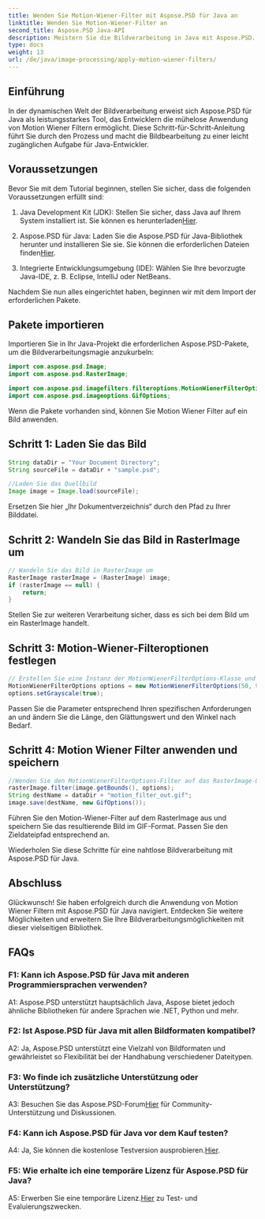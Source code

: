 ```yaml
---
title: Wenden Sie Motion-Wiener-Filter mit Aspose.PSD für Java an
linktitle: Wenden Sie Motion-Wiener-Filter an
second_title: Aspose.PSD Java-API
description: Meistern Sie die Bildverarbeitung in Java mit Aspose.PSD. Wenden Sie Motion Wiener Filter mühelos an, indem Sie unsere Schritt-für-Schritt-Anleitung verwenden.
type: docs
weight: 13
url: /de/java/image-processing/apply-motion-wiener-filters/
---
```

## Einführung

In der dynamischen Welt der Bildverarbeitung erweist sich Aspose.PSD für Java als leistungsstarkes Tool, das Entwicklern die mühelose Anwendung von Motion Wiener Filtern ermöglicht. Diese Schritt-für-Schritt-Anleitung führt Sie durch den Prozess und macht die Bildbearbeitung zu einer leicht zugänglichen Aufgabe für Java-Entwickler.

## Voraussetzungen

Bevor Sie mit dem Tutorial beginnen, stellen Sie sicher, dass die folgenden Voraussetzungen erfüllt sind:

1.  Java Development Kit (JDK): Stellen Sie sicher, dass Java auf Ihrem System installiert ist. Sie können es herunterladen[Hier](https://www.oracle.com/java/technologies/javase-downloads.html).

2.  Aspose.PSD für Java: Laden Sie die Aspose.PSD für Java-Bibliothek herunter und installieren Sie sie. Sie können die erforderlichen Dateien finden[Hier](https://releases.aspose.com/psd/java/).

3. Integrierte Entwicklungsumgebung (IDE): Wählen Sie Ihre bevorzugte Java-IDE, z. B. Eclipse, IntelliJ oder NetBeans.

Nachdem Sie nun alles eingerichtet haben, beginnen wir mit dem Import der erforderlichen Pakete.

## Pakete importieren

Importieren Sie in Ihr Java-Projekt die erforderlichen Aspose.PSD-Pakete, um die Bildverarbeitungsmagie anzukurbeln:

```java
import com.aspose.psd.Image;
import com.aspose.psd.RasterImage;

import com.aspose.psd.imagefilters.filteroptions.MotionWienerFilterOptions;
import com.aspose.psd.imageoptions.GifOptions;
```

Wenn die Pakete vorhanden sind, können Sie Motion Wiener Filter auf ein Bild anwenden.

## Schritt 1: Laden Sie das Bild

```java
String dataDir = "Your Document Directory";
String sourceFile = dataDir + "sample.psd";

//Laden Sie das Quellbild
Image image = Image.load(sourceFile);
```

Ersetzen Sie hier „Ihr Dokumentverzeichnis“ durch den Pfad zu Ihrer Bilddatei.

## Schritt 2: Wandeln Sie das Bild in RasterImage um

```java
// Wandeln Sie das Bild in RasterImage um
RasterImage rasterImage = (RasterImage) image;
if (rasterImage == null) {
    return;
}
```

Stellen Sie zur weiteren Verarbeitung sicher, dass es sich bei dem Bild um ein RasterImage handelt.

## Schritt 3: Motion-Wiener-Filteroptionen festlegen

```java
// Erstellen Sie eine Instanz der MotionWienerFilterOptions-Klasse und legen Sie die Länge, den Glättungswert und den Winkel fest.
MotionWienerFilterOptions options = new MotionWienerFilterOptions(50, 9, 90);
options.setGrayscale(true);
```

Passen Sie die Parameter entsprechend Ihren spezifischen Anforderungen an und ändern Sie die Länge, den Glättungswert und den Winkel nach Bedarf.

## Schritt 4: Motion Wiener Filter anwenden und speichern

```java
//Wenden Sie den MotionWienerFilterOptions-Filter auf das RasterImage-Objekt an und speichern Sie das resultierende Bild
rasterImage.filter(image.getBounds(), options);
String destName = dataDir + "motion_filter_out.gif";
image.save(destName, new GifOptions());
```

Führen Sie den Motion-Wiener-Filter auf dem RasterImage aus und speichern Sie das resultierende Bild im GIF-Format. Passen Sie den Zieldateipfad entsprechend an.

Wiederholen Sie diese Schritte für eine nahtlose Bildverarbeitung mit Aspose.PSD für Java.

## Abschluss

Glückwunsch! Sie haben erfolgreich durch die Anwendung von Motion Wiener Filtern mit Aspose.PSD für Java navigiert. Entdecken Sie weitere Möglichkeiten und erweitern Sie Ihre Bildverarbeitungsmöglichkeiten mit dieser vielseitigen Bibliothek.

## FAQs

### F1: Kann ich Aspose.PSD für Java mit anderen Programmiersprachen verwenden?

A1: Aspose.PSD unterstützt hauptsächlich Java, Aspose bietet jedoch ähnliche Bibliotheken für andere Sprachen wie .NET, Python und mehr.

### F2: Ist Aspose.PSD für Java mit allen Bildformaten kompatibel?

A2: Ja, Aspose.PSD unterstützt eine Vielzahl von Bildformaten und gewährleistet so Flexibilität bei der Handhabung verschiedener Dateitypen.

### F3: Wo finde ich zusätzliche Unterstützung oder Unterstützung?

 A3: Besuchen Sie das Aspose.PSD-Forum[Hier](https://forum.aspose.com/c/psd/34) für Community-Unterstützung und Diskussionen.

### F4: Kann ich Aspose.PSD für Java vor dem Kauf testen?

 A4: Ja, Sie können die kostenlose Testversion ausprobieren.[Hier](https://releases.aspose.com/).

### F5: Wie erhalte ich eine temporäre Lizenz für Aspose.PSD für Java?

A5: Erwerben Sie eine temporäre Lizenz.[Hier](https://purchase.aspose.com/temporary-license/) zu Test- und Evaluierungszwecken.
